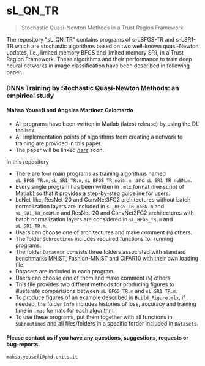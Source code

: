 # sL_QN_TR
> Stochastic Quasi-Newton Methods in a Trust Region Framework


The repository "sL_QN_TR" contains programs of s-LBFGS-TR and s-LSR1-TR which are stochastic algorithms based on two well-known quasi-Newton updates, i.e., 
limited memory BFGS and limited memory SR1, in a Trust Region Framework. 
These algorithms and their performance to train deep neural networks in image classification have been described in following paper. 

### DNNs Training by Stochastic Quasi-Newton Methods: an empirical study
#### Mahsa Yousefi and Angeles Martinez Calomardo 

* All programs have been written in Matlab (latest release) by using the DL toolbox.
* All implementation points of algorithms from creating a network to training are provided in this paper.
* The paper will be linked [_here_](https://github.com/MATHinDL/sL_QN_TR) soon.

In this repository
* There are four main programs as training algorithms named ```sL_BFGS_TR.m```, ```sL_SR1_TR.m```, ```sL_BFGS_TR_noBN.m ``` and ```sL_SR1_TR_noBN.m```. 
* Every single program has been written in ```.mlx``` format (live script of Matlab) so that it provides a step-by-step guideline for users. 
* LeNet-like, ResNet-20 and ConvNet3FC2 architectures without batch normalization layers are included in ```sL_BFGS_TR_noBN.m``` and ```sL_SR1_TR_noBN.m``` 
and ResNet-20 and ConvNet3FC2 architectures with batch normalization layers are considered in ``` sL_BFGS_TR.m ``` and ```sL_SR1_TR.m```.
* Users can choose one of architectures and make comment (`%`) others.
* The folder `Subroutines` includes required functions for running programs.
* The folder `Datasets` consists three folders associated with standard benchmarks MNIST, Fashion-MNIST and CIFAR10 with their own loading file. 
* Datasets are included in each program.
* Users can choose one of them and make comment (`%`) others.
* This file provides two diffrent methods for producing figures to illusterate comparisions between ```sL_BFGS_TR.m``` and ```sL_SR1_TR.m```. 
* To produce figures of an example described in `Build_Figure.mlx`, if needed, the folder `Info` includes histories of loss, accuracy and training time in `.mat` formats for each algorithm.
* To use these programs, put them together with all functions in `Subroutines` and all files/folders in a specific forder included in `Datasets`. 


#### Please contact us if you have any questions, suggestions, requests or bug-reports.
`mahsa.yousefi@phd.units.it`
